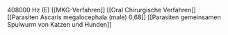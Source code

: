 408000 Hz (E)
[[MKG-Verfahren]]
[[Oral Chirurgische Verfahren]]
[[Parasiten Ascaris megalocephala (male) 0,68]]
[[Parasiten gemeinsamen Spulwurm von Katzen und Hunden]]